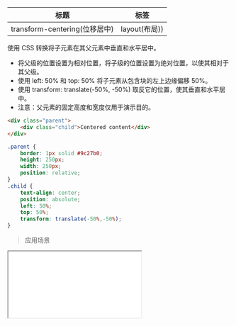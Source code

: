 | 标题                             | 标签           |
| -------------------------------- | -------------- |
| transform-centering(位移居中) | layout(布局)) |

使用 CSS 转换将子元素在其父元素中垂直和水平居中。

* 将父级的位置设置为相对位置，将子级的位置设置为绝对位置，以使其相对于其父级。
* 使用 left: 50% 和 top: 50% 将子元素从包含块的左上边缘偏移 50%。
* 使用 transform: translate(-50%, -50%) 取反它的位置，使其垂直和水平居中。
* 注意：父元素的固定高度和宽度仅用于演示目的。

```html
<div class="parent">
    <div class="child">Centered content</div>
</div>
```

```css
.parent {
    border: 1px solid #9c27b0;
    height: 250px;
    width: 250px;
    position: relative;
}
.child {
    text-align: center;
    position: absolute;
    left: 50%;
    top: 50%;
    transform: translate(-50%,-50%);
}
```

> 应用场景

<iframe src="codes/css/html/transform-centering.html"></iframe>




